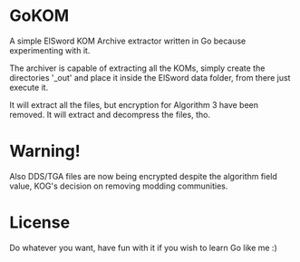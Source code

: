 # GoKOM

A simple ElSword KOM Archive extractor written in Go because experimenting with it.

The archiver is capable of extracting all the KOMs, simply create the directories '<KOM name>_out' and place it inside the ElSword data folder, from there just execute it.

It will extract all the files, but encryption for Algorithm 3 have been removed.
It will extract and decompress the files, tho.

# Warning!

Also DDS/TGA files are now being encrypted despite the algorithm field value, KOG's decision on removing modding communities.

# License

Do whatever you want, have fun with it if you wish to learn Go like me :)